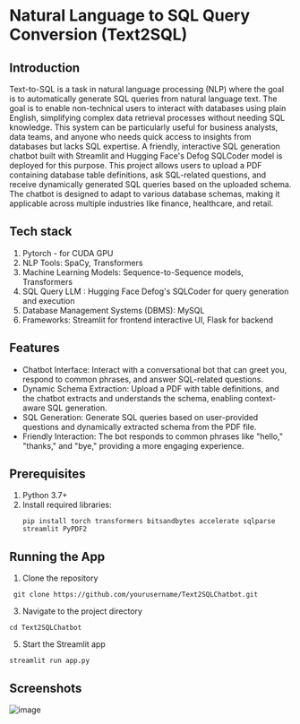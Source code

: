 # Natural Language to SQL Query Conversion (Text2SQL)

## Introduction
Text-to-SQL is a task in natural language processing (NLP) where the goal is to automatically generate SQL queries from natural language text. The goal is to enable non-technical users to interact with databases using plain English, simplifying complex data retrieval processes without needing SQL knowledge. This system can be particularly useful for business analysts, data teams, and anyone who needs quick access to insights from databases but lacks SQL expertise. A friendly, interactive SQL generation chatbot built with Streamlit and Hugging Face's Defog SQLCoder model is deployed for this purpose. This project allows users to upload a PDF containing database table definitions, ask SQL-related questions, and receive dynamically generated SQL queries based on the uploaded schema. The chatbot is designed to adapt to various database schemas, making it applicable across multiple industries like finance, healthcare, and retail.

## Tech stack
1. Pytorch - for CUDA GPU 
2. NLP Tools: SpaCy, Transformers
3. Machine Learning Models: Sequence-to-Sequence models, Transformers
4. SQL Query LLM : Hugging Face Defog's SQLCoder for query generation and execution
5. Database Management Systems (DBMS): MySQL
6. Frameworks: Streamlit for frontend interactive UI, Flask for backend

## Features
 - Chatbot Interface: Interact with a conversational bot that can greet you, respond to common phrases, and answer SQL-related questions.
 - Dynamic Schema Extraction: Upload a PDF with table definitions, and the chatbot extracts and understands the schema, enabling context-aware SQL generation.
-  SQL Generation: Generate SQL queries based on user-provided questions and dynamically extracted schema from the PDF file.
- Friendly Interaction: The bot responds to common phrases like "hello," "thanks," and "bye," providing a more engaging experience.

## Prerequisites
1. Python 3.7+
2. Install required libraries:
   ```
   pip install torch transformers bitsandbytes accelerate sqlparse streamlit PyPDF2
   ```
## Running the App
1. Clone the repository
  ```
   git clone https://github.com/yourusername/Text2SQLChatbot.git
  ```
3. Navigate to the project directory
  ```
  cd Text2SQLChatbot
```
5. Start the Streamlit app
```
streamlit run app.py
```
## Screenshots
![image](https://github.com/user-attachments/assets/d5234239-c985-4362-a8ab-0fba13775884)


